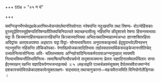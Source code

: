 +++
title = "०५ न यं"

+++

यमग्निङ्गर्भेगर्भवद्रक्षकेअरणिमध्येसन्तंवर्तमानंरिपवोनराः नरेषयन्ति नदुःखयन्ति तथा रिषण्य- वोऽन्येहिंसकाः दुरस्युर्द्रविणस्युर्वृषण्यतिरिषण्यतीतिक्यचिनिपात्यते क्याच्छन्दसीत्युः नहिंसन्ति कीदृशास्ते रेषणाः हिंसनस्वभावाः यद्वा तैः क्रियमाणाहिंसनप्रकारानहिंसन्ति किञ्चास्याभिख्या अभितःख्यातिम्माहात्म्यंअन्धाः ज्ञानशक्तिरहिताः अविद्वांसः अतएवअपश्याः अद्रष्टारः यद्वा विद्वां- सोप्यभावयितारः अनुपासकाइत्यर्थः ईदृग्रूपाभयेऽपिनदभन् नदभ्नुवन्ति नहिंसन्ति लौकिकोपका- रेणापिप्रयोजकत्वादितिभावः तर्ह्यस्यपारमार्थिकंरूपङ्केजानन्तीतिचेत् उच्यतेनित्यासोनित्याः अवि- चलितभक्तयः अग्निहोत्रादिनित्यकर्मरतावाअग्न्यनुग्रहात् स्वयमपि नित्याभविष्यन्तीतिभाविनित्य- त्वमाश्रित्यनित्यौपचर्यन्ते तादृशायजमानाः प्रेतारः यज्ञादिनातमेवतर्पयितारः सन्तः ईंएनमरक्षन् रक्षन्ति यज्ञादिरूपेणभजन्तइत्यर्थः ॥ ५ ॥महःसइति पञ्चर्चन्नवमंसूक्तम् दैर्घतमसंवैराजमाग्नेयं दशकास्त्रयोविराळेकादशकावेत्युक्तलक्षण- सद्भावात् तथाचानुक्रान्तं—महःसवैराजमिति विनियोगोलैङ्गिकः ।